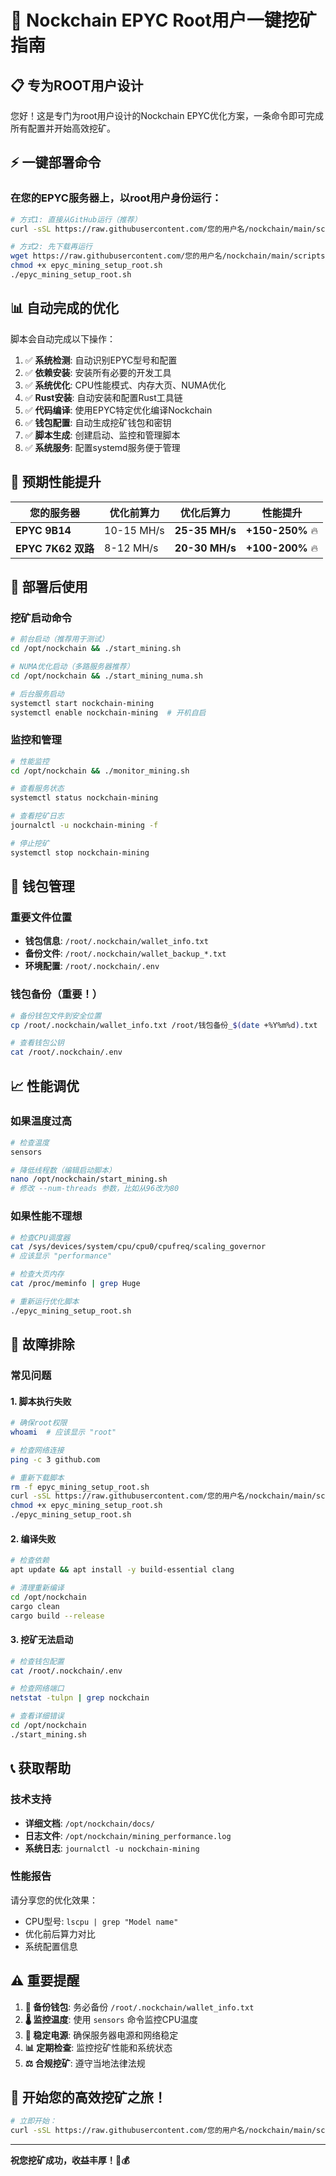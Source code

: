 # 🚀 Nockchain EPYC Root用户一键挖矿指南

## 📋 专为ROOT用户设计

您好！这是专门为root用户设计的Nockchain EPYC优化方案，一条命令即可完成所有配置并开始高效挖矿。

## ⚡ 一键部署命令

### 在您的EPYC服务器上，以root用户身份运行：

```bash
# 方式1: 直接从GitHub运行（推荐）
curl -sSL https://raw.githubusercontent.com/您的用户名/nockchain/main/scripts/epyc_mining_setup_root.sh | bash

# 方式2: 先下载再运行
wget https://raw.githubusercontent.com/您的用户名/nockchain/main/scripts/epyc_mining_setup_root.sh
chmod +x epyc_mining_setup_root.sh
./epyc_mining_setup_root.sh
```

## 📊 自动完成的优化

脚本会自动完成以下操作：

1. ✅ **系统检测**: 自动识别EPYC型号和配置
2. ✅ **依赖安装**: 安装所有必要的开发工具
3. ✅ **系统优化**: CPU性能模式、内存大页、NUMA优化
4. ✅ **Rust安装**: 自动安装和配置Rust工具链
5. ✅ **代码编译**: 使用EPYC特定优化编译Nockchain
6. ✅ **钱包配置**: 自动生成挖矿钱包和密钥
7. ✅ **脚本生成**: 创建启动、监控和管理脚本
8. ✅ **系统服务**: 配置systemd服务便于管理

## 🎯 预期性能提升

| 您的服务器 | 优化前算力 | 优化后算力 | 性能提升 |
|------------|------------|------------|----------|
| **EPYC 9B14** | 10-15 MH/s | **25-35 MH/s** | **+150-250%** 🔥 |
| **EPYC 7K62 双路** | 8-12 MH/s | **20-30 MH/s** | **+100-200%** 🔥 |

## 🚀 部署后使用

### 挖矿启动命令
```bash
# 前台启动（推荐用于测试）
cd /opt/nockchain && ./start_mining.sh

# NUMA优化启动（多路服务器推荐）
cd /opt/nockchain && ./start_mining_numa.sh

# 后台服务启动
systemctl start nockchain-mining
systemctl enable nockchain-mining  # 开机自启
```

### 监控和管理
```bash
# 性能监控
cd /opt/nockchain && ./monitor_mining.sh

# 查看服务状态
systemctl status nockchain-mining

# 查看挖矿日志
journalctl -u nockchain-mining -f

# 停止挖矿
systemctl stop nockchain-mining
```

## 🔑 钱包管理

### 重要文件位置
- **钱包信息**: `/root/.nockchain/wallet_info.txt`
- **备份文件**: `/root/.nockchain/wallet_backup_*.txt`
- **环境配置**: `/root/.nockchain/.env`

### 钱包备份（重要！）
```bash
# 备份钱包文件到安全位置
cp /root/.nockchain/wallet_info.txt /root/钱包备份_$(date +%Y%m%d).txt

# 查看钱包公钥
cat /root/.nockchain/.env
```

## 📈 性能调优

### 如果温度过高
```bash
# 检查温度
sensors

# 降低线程数（编辑启动脚本）
nano /opt/nockchain/start_mining.sh
# 修改 --num-threads 参数，比如从96改为80
```

### 如果性能不理想
```bash
# 检查CPU调度器
cat /sys/devices/system/cpu/cpu0/cpufreq/scaling_governor
# 应该显示 "performance"

# 检查大页内存
cat /proc/meminfo | grep Huge

# 重新运行优化脚本
./epyc_mining_setup_root.sh
```

## 🔧 故障排除

### 常见问题

#### 1. 脚本执行失败
```bash
# 确保root权限
whoami  # 应该显示 "root"

# 检查网络连接
ping -c 3 github.com

# 重新下载脚本
rm -f epyc_mining_setup_root.sh
curl -sSL https://raw.githubusercontent.com/您的用户名/nockchain/main/scripts/epyc_mining_setup_root.sh -o epyc_mining_setup_root.sh
chmod +x epyc_mining_setup_root.sh
./epyc_mining_setup_root.sh
```

#### 2. 编译失败
```bash
# 检查依赖
apt update && apt install -y build-essential clang

# 清理重新编译
cd /opt/nockchain
cargo clean
cargo build --release
```

#### 3. 挖矿无法启动
```bash
# 检查钱包配置
cat /root/.nockchain/.env

# 检查网络端口
netstat -tulpn | grep nockchain

# 查看详细错误
cd /opt/nockchain
./start_mining.sh
```

## 📞 获取帮助

### 技术支持
- **详细文档**: `/opt/nockchain/docs/`
- **日志文件**: `/opt/nockchain/mining_performance.log`
- **系统日志**: `journalctl -u nockchain-mining`

### 性能报告
请分享您的优化效果：
- CPU型号: `lscpu | grep "Model name"`
- 优化前后算力对比
- 系统配置信息

## ⚠️ 重要提醒

1. **🔐 备份钱包**: 务必备份 `/root/.nockchain/wallet_info.txt`
2. **🌡️ 监控温度**: 使用 `sensors` 命令监控CPU温度
3. **🔌 稳定电源**: 确保服务器电源和网络稳定
4. **📊 定期检查**: 监控挖矿性能和系统状态
5. **⚖️ 合规挖矿**: 遵守当地法律法规

## 🎉 开始您的高效挖矿之旅！

```bash
# 立即开始：
curl -sSL https://raw.githubusercontent.com/您的用户名/nockchain/main/scripts/epyc_mining_setup_root.sh | bash
```

---

**祝您挖矿成功，收益丰厚！🚀💰**